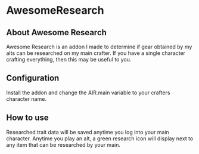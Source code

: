 # AwesomeResearch

## About Awesome Research
Awesome Research is an addon I made to determine if gear obtained by my alts can be researched on my main crafter.  If you have a single character crafting everything, then this may be useful to you.  

## Configuration
Install the addon and change the AIR.main variable to your crafters character name.  

## How to use
Researched trait data will be saved anytime you log into your main character.  Anytime you play an alt, a green research icon will display next to any item that can be researched by your main.
